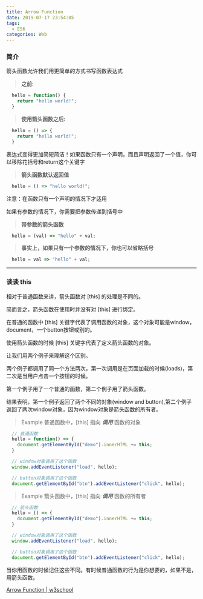```yaml
---
title: Arrow Function
date: 2019-07-17 23:54:05
tags:
  - ES6
categories: Web
---
```


### 简介

箭头函数允许我们用更简单的方式书写函数表达式

> **之前:**

```javascript
  hello = function() {
    return "hello world!";
  }
```

> **使用箭头函数之后:**

```javascript
  hello = () => {
    return "hello world!";
  }
```

表达式变得更加简短简洁！如果函数只有一个声明，而且声明返回了一个值，你可以移除花括号和return这个关键字

> **箭头函数默认返回值**

```javascript
  hello = () => "hello world!";
```

注意：在函数只有一个声明的情况下才适用

如果有参数的情况下，你需要把参数传递到括号中

> **带参数的箭头函数**

```javascript
  hello = (val) => "hello" + val;
```

> **事实上，如果只有一个参数的情况下，你也可以省略括号**

```javascript
  hello = val => "hello" + val;
```

---

### 谈谈 this

相对于普通函数来讲，箭头函数对 [this] 的处理是不同的。

简而言之，箭头函数在使用时并没有对 [this] 进行绑定。

在普通的函数中 [this] 关键字代表了调用函数的对象，这个对象可能是window，document，一个button按钮或别的。

使用箭头函数的时候 [this] 关键字代表了定义箭头函数的对象。

让我们用两个例子来理解这个区别。

两个例子都调用了同一个方法两次，第一次调用是在页面加载的时候(loads)，第二次是当用户点击一个按钮的时候。

第一个例子用了一个普通的函数，第二个例子用了箭头函数。

结果表明，第一个例子返回了两个不同的对象(window and button),第二个例子返回了两次window对象，因为window对象是箭头函数的所有者。

> Example
> 普通函数中，[this] 指向 ***调用*** 函数的对象

```javascript
  // 普通函数
  hello = function() => {
    document.getElementById("demo").innerHTML += this;
  }

  // window对象调用了这个函数
  window.addEventListener("load", hello);

  // button对象调用了这个函数
  document.getElementById("btn").addEventListener("click", hello);
```

> Example
> 箭头函数中，[this] 指向 ***调用*** 函数的所有者

```javascript
  // 箭头函数
  hello = () => {
    document.getElementById("demo").innerHTML += this;
  }

  // window对象调用了这个函数
  window.addEventListener("load", hello);

  // button对象调用了这个函数
  document.getElementById("btn").addEventListener("click", hello);
```

当你用函数的时候记住这些不同。有时候普通函数的行为是你想要的，如果不是，用箭头函数。

[Arrow Function | w3school](https://www.w3schools.com/js/js_arrow_function.asp)
